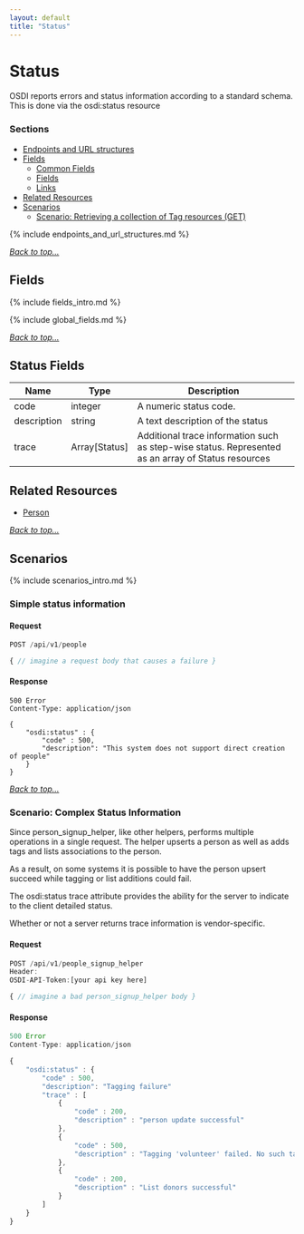 ```yaml
---
layout: default
title: "Status"
---
```

# Status
OSDI reports errors and status information according to a standard schema.
This is done via the osdi:status resource

### Sections

* [Endpoints and URL structures](#endpoints-and-url-structures)
* [Fields](#fields)
    * [Common Fields](#common-fields)
    * [Fields](#status-fields)  
    * [Links](#links)
* [Related Resources](#related-resources)
* [Scenarios](#scenarios)
    * [Scenario: Retrieving a collection of Tag resources (GET)](#scenario-retrieving-a-collection-of-tag-resources-get)

{% include endpoints_and_url_structures.md %}

_[Back to top...](#)_


## Fields

{% include fields_intro.md %}

{% include global_fields.md %}

_[Back to top...](#)_

## Status Fields

| Name          | Type      | Description
|-----------    |-----------|--------------
| code			| integer	| A numeric status code. 
| description	| string	| A text description of the status
| trace			| Array[Status]| Additional trace information such as step-wise status.  Represented as an array of Status resources

## Related Resources

* [Person](people.html)

_[Back to top...](#)_

## Scenarios

{% include scenarios_intro.md %}


### Simple status information

#### Request

````javascript
POST /api/v1/people

{ // imagine a request body that causes a failure }
````

#### Response

````
500 Error
Content-Type: application/json

{
	"osdi:status" : {
		"code" : 500,
		"description": "This system does not support direct creation of people"
	}
}
````

_[Back to top...](#)_	

### Scenario: Complex Status Information

Since person_signup_helper, like other helpers, performs multiple operations in a single request.  The helper upserts a person as well as adds tags and lists associations to the person.

As a result, on some systems it is possible to have the person upsert succeed while tagging or list additions could fail.

The osdi:status trace attribute provides the ability for the server to indicate to the client detailed status.

Whether or not a server returns trace information is vendor-specific.

#### Request
````javascript
POST /api/v1/people_signup_helper
Header:
OSDI-API-Token:[your api key here]

{ // imagine a bad person_signup_helper body }
````

#### Response
````javascript
500 Error
Content-Type: application/json

{
	"osdi:status" : {
		"code" : 500,
		"description": "Tagging failure"
		"trace" : [
			{ 
				"code" : 200,
				"description" : "person update successful"
			},
			{
				"code" : 500,
				"description" : "Tagging 'volunteer' failed. No such tag"
			},
			{
				"code" : 200,
				"description" : "List donors successful"
			}
		]
	}
}
````